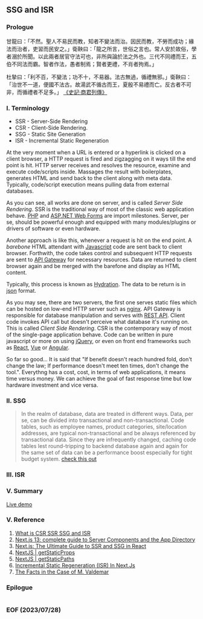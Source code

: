 ## SSG and ISR

<div style="text-align: center; color:white; background-color:black; font-size: small;">
</div>


### Prologue
甘龍曰：「不然。聖人不易民而教，知者不變法而治。因民而教，不勞而成功；緣法而治者，吏習而民安之。」衛鞅曰：「龍之所言，世俗之言也。常人安於故俗，學者溺於所聞。以此兩者居官守法可也，非所與論於法之外也。三代不同禮而王，五伯不同法而霸。智者作法，愚者制焉；賢者更禮，不肖者拘焉。」

杜摯曰：「利不百，不變法；功不十，不易器。法古無過，循禮無邪。」衛鞅曰：「治世不一道，便國不法古。故湯武不循古而王，夏殷不易禮而亡。反古者不可非，而循禮者不足多。」
[《史記‧商君列傳》](https://ctext.org/shiji/shang-jun-lie-zhuan/zh)

### I. Terminology
- SSR - Server-Side Rendering
- CSR - Client-Side Rendering.
- SSG - Static Site Generation
- ISR - Incremental Static Regeneration

At the very moment when a URL is entered or a hyperlink is clicked on a client browser, a HTTP request is fired and zigzagging on it ways till the end point is hit. HTTP server receives and resolves the resource, examine and execute code/scripts inside. Massages the result with boilerplates, generates HTML and send back to the client along with meta data. Typically, code/script execution means pulling data from external databases. 

As you can see, all works are done on server, and is called *Server Side Rendering*. SSR is the traditional way of most of the classic web application behave. [PHP](https://www.php.net/) and [ASP.NET Web Forms](https://learn.microsoft.com/en-us/aspnet/web-forms/) are import milestones. Server, per se, should be powerful enough and equipped with many modules/plugins or drivers of software or even hardware. 

Another approach is like this, whenever a request is hit on the end point. A *barebone* HTML attendant with [Javascript](https://developer.mozilla.org/en-US/docs/Web/JavaScript) code are sent back to client browser. Forthwith, the code takes control and subsequent HTTP requests are sent to [API Gateway](https://microservices.io/patterns/apigateway.html) for necessary resources. Data are returned to client browser again and be merged with the barefone and display as HTML content. 

Typically, this process is known as [Hydration](https://en.wikipedia.org/wiki/Hydration_(web_development)). The data to be return is in [json](https://www.json.org/json-en.html) format. 

As you may see, there are two servers, the first one serves static files which can be hosted on low-end HTTP server such as [nginx](https://nginx.org/en/). API Gateway is responsible for database manipulation and serves with [REST API](https://restfulapi.net/). Client code invokes API call but doesn't perceive what database it's running on. This is called *Client Side Rendering*. CSR is the contemporary way of most of the single-page application behave. Code can be written in pure javascript or more on using [jQuery](https://jquery.com/), or even on front end frameworks such as [React](https://react.dev/), [Vue](https://vuejs.org/) or [Angular](https://angularjs.org/).

So far so good... It is said that "If benefit doesn't reach hundred fold, don't change the law; If performance doesn't meet ten times, don't change the tool.". Everythng has a cost, cost, in terms of web applications, it means time versus money. We can achieve the goal of fast response time but low hardware investment and vice versa. 


### II. SSG
>In the realm of database, data are treated in different ways. Data, per se, can be divided into transactional and non-transactional. Code tables, such as employee names, product categories, site/location addresses, are typical non-transactional and be always referenced by transactional data. Since they are infrequently changed, caching code tables lest round-tripping to backend database again and again for the same set of data can be a performance boost especially for tight budget system.
[check this out](https://github.com/Albert0i/yrunner-on-node/blob/main/README.V2.md)



### III. ISR


### V. Summary
[Live demo](https://next-ssg.onrender.com/)


### V. Reference
1. [What is CSR SSR SSG and ISR](https://youtu.be/YkxrbxoqHDw)
2. [Next.js 13: complete guide to Server Components and the App Directory](https://makerkit.dev/blog/tutorials/nextjs13)
3. [Next.js: The Ultimate Guide to SSR and SSG in React](https://medium.com/womenintechnology/next-js-the-ultimate-guide-to-ssr-and-ssg-in-react-245598d765c3)
4. [NextJS | getStaticProps](https://nextjs.org/docs/pages/building-your-application/data-fetching/get-static-props)
5. [NextJS | getStaticPaths](https://nextjs.org/docs/pages/building-your-application/data-fetching/get-static-paths)
6. [Incremental Static Regeneration (ISR) In Next.Js](https://blog.openreplay.com/incremental-static-regeneration-in-nextjs/)
7. [The Facts in the Case of M. Valdemar](https://poemuseum.org/the-facts-in-the-case-of-m-valdemar/)


### Epilogue 
```

```


### EOF (2023/07/28)
